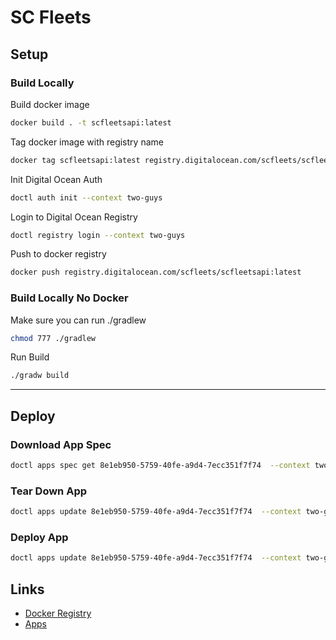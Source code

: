 # SC Fleets

## Setup

### Build Locally

Build docker image

```bash
docker build . -t scfleetsapi:latest
```

Tag docker image with registry name

```bash
docker tag scfleetsapi:latest registry.digitalocean.com/scfleets/scfleetsapi:latest
```

Init Digital Ocean Auth

```bash
doctl auth init --context two-guys
```

Login to Digital Ocean Registry

```bash
doctl registry login --context two-guys
```

Push to docker registry

```bash
docker push registry.digitalocean.com/scfleets/scfleetsapi:latest
```

### Build Locally No Docker

Make sure you can run ./gradlew

```bash
chmod 777 ./gradlew
```

Run Build

```bash
./gradw build
```

---

## Deploy

### Download App Spec

```bash
doctl apps spec get 8e1eb950-5759-40fe-a9d4-7ecc351f7f74  --context two-guys > app.yaml
```

### Tear Down App

```bash
doctl apps update 8e1eb950-5759-40fe-a9d4-7ecc351f7f74  --context two-guys --spec ./blank-app.yaml
```

### Deploy App

```bash
doctl apps update 8e1eb950-5759-40fe-a9d4-7ecc351f7f74  --context two-guys --spec ./app.yaml
```

## Links

- [Docker Registry](https://cloud.digitalocean.com/registry?i=1052a3)
- [Apps](https://cloud.digitalocean.com/apps?i=1052a3)